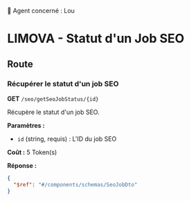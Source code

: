 🧠 Agent concerné : Lou
# LIMOVA - Statut d'un Job SEO

## Route

### Récupérer le statut d'un job SEO
**GET** `/seo/getSeoJobStatus/{id}`

Récupère le statut d'un job SEO.

**Paramètres :**
- `id` (string, requis) : L'ID du job SEO

**Coût :** 5 Token(s)

**Réponse :**
```json
{
  "$ref": "#/components/schemas/SeoJobDto"
}
``` 
